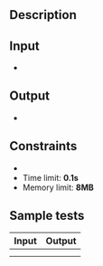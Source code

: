 # 

## Description


## Input
- 

## Output
- 

## Constraints
- 
- Time limit: **0.1s**
- Memory limit: **8MB**

## Sample tests

|     Input      |     Output     |
|----------------|----------------|
|||
|||